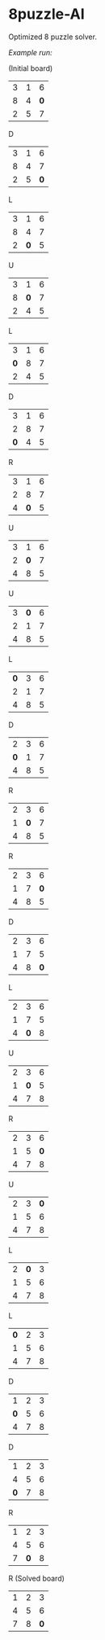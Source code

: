 # 8puzzle-AI
Optimized 8 puzzle solver.

*Example run:*

(Initial board)
<table>
  <tr>
    <td>3</td>
    <td>1</td>
    <td>6</td>
  </tr>
  <tr>
    <td>8</td>
    <td>4</td>
    <td><b>0</b></td>
  </tr>
  <tr>
    <td>2</td>
    <td>5</td>
    <td>7</td>
  </tr>  
</table>

D
<table>
  <tr>
    <td>3</td>
    <td>1</td>
    <td>6</td>
  </tr>
  <tr>
    <td>8</td>
    <td>4</td>
    <td>7</td>
  </tr>
  <tr>
    <td>2</td>
    <td>5</td>
    <td><b>0</b></td>
  </tr>  
</table>

L
<table>
  <tr>
    <td>3</td>
    <td>1</td>
    <td>6</td>
  </tr>
  <tr>
    <td>8</td>
    <td>4</td>
    <td>7</td>
  </tr>
  <tr>
    <td>2</td>
    <td><b>0</b></td>
    <td>5</td>
  </tr>  
</table>

U
<table>
  <tr>
    <td>3</td>
    <td>1</td>
    <td>6</td>
  </tr>
  <tr>
    <td>8</td>
    <td><b>0</b></td>
    <td>7</td>
  </tr>
  <tr>
    <td>2</td>
    <td>4</td>
    <td>5</td>
  </tr>  
</table>

L
<table>
  <tr>
    <td>3</td>
    <td>1</td>
    <td>6</td>
  </tr>
  <tr>
    <td><b>0</b></td>
    <td>8</td>
    <td>7</td>
  </tr>
  <tr>
    <td>2</td>
    <td>4</td>
    <td>5</td>
  </tr>  
</table>

D
<table>
  <tr>
    <td>3</td>
    <td>1</td>
    <td>6</td>
  </tr>
  <tr>
    <td>2</td>
    <td>8</td>
    <td>7</td>
  </tr>
  <tr>
    <td><b>0</b></td>
    <td>4</td>
    <td>5</td>
  </tr>  
</table>

R
<table>
  <tr>
    <td>3</td>
    <td>1</td>
    <td>6</td>
  </tr>
  <tr>
    <td>2</td>
    <td>8</td>
    <td>7</td>
  </tr>
  <tr>
    <td>4</td>
    <td><b>0</b></td>
    <td>5</td>
  </tr>  
</table>

U
<table>
  <tr>
    <td>3</td>
    <td>1</td>
    <td>6</td>
  </tr>
  <tr>
    <td>2</td>
    <td><b>0</b></td>
    <td>7</td>
  </tr>
  <tr>
    <td>4</td>
    <td>8</td>
    <td>5</td>
  </tr>  
</table>

U
<table>
  <tr>
    <td>3</td>
    <td><b>0</b></td>
    <td>6</td>
  </tr>
  <tr>
    <td>2</td>
    <td>1</td>
    <td>7</td>
  </tr>
  <tr>
    <td>4</td>
    <td>8</td>
    <td>5</td>
  </tr>  
</table>

L
<table>
  <tr>
    <td><b>0</b></td>
    <td>3</td>
    <td>6</td>
  </tr>
  <tr>
    <td>2</td>
    <td>1</td>
    <td>7</td>
  </tr>
  <tr>
    <td>4</td>
    <td>8</td>
    <td>5</td>
  </tr>  
</table>

D 
<table>
  <tr>
    <td>2</td>
    <td>3</td>
    <td>6</td>
  </tr>
  <tr>
    <td><b>0</b></td>
    <td>1</td>
    <td>7</td>
  </tr>
  <tr>
    <td>4</td>
    <td>8</td>
    <td>5</td>
  </tr>  
</table>

R
<table>
  <tr>
    <td>2</td>
    <td>3</td>
    <td>6</td>
  </tr>
  <tr>
    <td>1</td>
    <td><b>0</b></td>
    <td>7</td>
  </tr>
  <tr>
    <td>4</td>
    <td>8</td>
    <td>5</td>
  </tr>  
</table>

R
<table>
  <tr>
    <td>2</td>
    <td>3</td>
    <td>6</td>
  </tr>
  <tr>
    <td>1</td>
    <td>7</td>
    <td><b>0</b></td>
  </tr>
  <tr>
    <td>4</td>
    <td>8</td>
    <td>5</td>
  </tr>  
</table>

D
<table>
  <tr>
    <td>2</td>
    <td>3</td>
    <td>6</td>
  </tr>
  <tr>
    <td>1</td>
    <td>7</td>
    <td>5</td>
  </tr>
  <tr>
    <td>4</td>
    <td>8</td>
    <td><b>0</b></td>
  </tr>  
</table>

L
<table>
  <tr>
    <td>2</td>
    <td>3</td>
    <td>6</td>
  </tr>
  <tr>
    <td>1</td>
    <td>7</td>
    <td>5</td>
  </tr>
  <tr>
    <td>4</td>
    <td><b>0</b></td>
    <td>8</td>
  </tr>  
</table>

U
<table>
  <tr>
    <td>2</td>
    <td>3</td>
    <td>6</td>
  </tr>
  <tr>
    <td>1</td>
    <td><b>0</b></td>
    <td>5</td>
  </tr>
  <tr>
    <td>4</td>
    <td>7</td>
    <td>8</td>
  </tr>  
</table>

R
<table>
  <tr>
    <td>2</td>
    <td>3</td>
    <td>6</td>
  </tr>
  <tr>
    <td>1</td>
    <td>5</td>
    <td><b>0</b></td>
  </tr>
  <tr>
    <td>4</td>
    <td>7</td>
    <td>8</td>
  </tr>  
</table>

U
<table>
  <tr>
    <td>2</td>
    <td>3</td>
    <td><b>0</b></td>
  </tr>
  <tr>
    <td>1</td>
    <td>5</td>
    <td>6</td>
  </tr>
  <tr>
    <td>4</td>
    <td>7</td>
    <td>8</td>
  </tr>  
</table>

L
<table>
  <tr>
    <td>2</td>
    <td><b>0</b></td>
    <td>3</td>
  </tr>
  <tr>
    <td>1</td>
    <td>5</td>
    <td>6</td>
  </tr>
  <tr>
    <td>4</td>
    <td>7</td>
    <td>8</td>
  </tr>  
</table>

L
<table>
  <tr>
    <td><b>0</b></td>
    <td>2</td>
    <td>3</td>
  </tr>
  <tr>
    <td>1</td>
    <td>5</td>
    <td>6</td>
  </tr>
  <tr>
    <td>4</td>
    <td>7</td>
    <td>8</td>
  </tr>  
</table>

D
<table>
  <tr>
    <td>1</td>
    <td>2</td>
    <td>3</td>
  </tr>
  <tr>
    <td><b>0</b></td>
    <td>5</td>
    <td>6</td>
  </tr>
  <tr>
    <td>4</td>
    <td>7</td>
    <td>8</td>
  </tr>  
</table>

D
<table>
  <tr>
    <td>1</td>
    <td>2</td>
    <td>3</td>
  </tr>
  <tr>
    <td>4</td>
    <td>5</td>
    <td>6</td>
  </tr>
  <tr>
    <td><b>0</b></td>
    <td>7</td>
    <td>8</td>
  </tr>  
</table>

R
<table>
  <tr>
    <td>1</td>
    <td>2</td>
    <td>3</td>
  </tr>
  <tr>
    <td>4</td>
    <td>5</td>
    <td>6</td>
  </tr>
  <tr>
    <td>7</td>
    <td><b>0</b></td>
    <td>8</td>
  </tr>  
</table>

R (Solved board)
<table>
  <tr>
    <td>1</td>
    <td>2</td>
    <td>3</td>
  </tr>
  <tr>
    <td>4</td>
    <td>5</td>
    <td>6</td>
  </tr>
  <tr>
    <td>7</td>
    <td>8</td>
    <td><b>0</b></td>
  </tr>  
</table>
